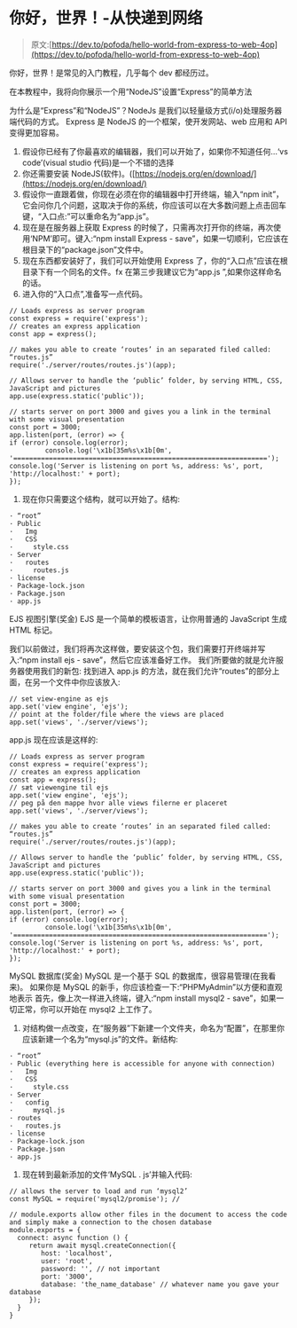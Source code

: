 # 你好，世界！-从快递到网络

> 原文:[https://dev.to/pofoda/hello-world-from-express-to-web-4op](https://dev.to/pofoda/hello-world-from-express-to-web-4op)

你好，世界！是常见的入门教程，几乎每个 dev 都经历过。

在本教程中，我将向你展示一个用“NodeJS”设置“Express”的简单方法

为什么是“Express”和“NodeJS”？NodeJs 是我们以轻量级方式(i/o)处理服务器端代码的方式。
Express 是 NodeJS 的一个框架，使开发网站、web 应用和 API 变得更加容易。

1.  假设你已经有了你最喜欢的编辑器，我们可以开始了，如果你不知道任何…‘vs code’(visual studio 代码)是一个不错的选择
2.  你还需要安装 NodeJS(软件)。([https://nodejs.org/en/download/](https://nodejs.org/en/download/)
3.  假设你一直跟着做，你现在必须在你的编辑器中打开终端，输入“npm init”，它会问你几个问题，这取决于你的系统，你应该可以在大多数问题上点击回车键，“入口点:”可以重命名为“app.js”。
4.  现在是在服务器上获取 Express 的时候了，只需再次打开你的终端，再次使用‘NPM’即可。键入:“npm install Express - save”，如果一切顺利，它应该在根目录下的“package.json”文件中。
5.  现在东西都安装好了，我们可以开始使用 Express 了，你的“入口点”应该在根目录下有一个同名的文件。fx 在第三步我建议它为“app.js ”,如果你这样命名的话。
6.  进入你的“入口点”,准备写一点代码。

```
// Loads express as server program
const express = require('express');
// creates an express application
const app = express();

// makes you able to create ‘routes’ in an separated filed called: “routes.js”
require('./server/routes/routes.js')(app);

// Allows server to handle the ‘public’ folder, by serving HTML, CSS, JavaScript and pictures
app.use(express.static('public'));

// starts server on port 3000 and gives you a link in the terminal with some visual presentation
const port = 3000;
app.listen(port, (error) => {
if (error) console.log(error);
         console.log('\x1b[35m%s\x1b[0m', '================================================================'); console.log('Server is listening on port %s, address: %s', port, 'http://localhost:' + port);
}); 
```

1.  现在你只需要这个结构，就可以开始了。结构:

```
· “root”
· Public
·   Img
·   CSS
·     style.css
· Server
·   routes
·     routes.js
· license
· Package-lock.json
· Package.json
· app.js 
```

EJS 视图引擎(奖金)
EJS 是一个简单的模板语言，让你用普通的 JavaScript 生成 HTML 标记。

我们以前做过，我们将再次这样做，要安装这个包，我们需要打开终端并写入:“npm install ejs - save”，然后它应该准备好工作。
我们所要做的就是允许服务器使用我们的新包:
找到进入 app.js 的方法，就在我们允许“routes”的部分上面，在另一个文件中你应该放入:

```
// set view-engine as ejs 
app.set('view engine', 'ejs');
// point at the folder/file where the views are placed
app.set('views', './server/views'); 
```

app.js 现在应该是这样的:

```
// Loads express as server program
const express = require('express');
// creates an express application
const app = express();
// sæt viewengine til ejs 
app.set('view engine', 'ejs');
// peg på den mappe hvor alle views filerne er placeret
app.set('views', './server/views');

// makes you able to create ‘routes’ in an separated filed called: “routes.js”
require('./server/routes/routes.js')(app);

// Allows server to handle the ‘public’ folder, by serving HTML, CSS, JavaScript and pictures
app.use(express.static('public'));

// starts server on port 3000 and gives you a link in the terminal with some visual presentation
const port = 3000;
app.listen(port, (error) => {
if (error) console.log(error);
         console.log('\x1b[35m%s\x1b[0m', '================================================================'); console.log('Server is listening on port %s, address: %s', port, 'http://localhost:' + port);
}); 
```

MySQL 数据库(奖金)
MySQL 是一个基于 SQL 的数据库，很容易管理(在我看来)。
如果你是 MySQL 的新手，你应该检查一下:“PHPMyAdmin”以方便和直观地表示
首先，像上次一样进入终端，键入:“npm install mysql2 - save”，如果一切正常，你可以开始在 mysql2 上工作了。

1.  对结构做一点改变，在“服务器”下新建一个文件夹，命名为“配置”，在那里你应该新建一个名为“mysql.js”的文件。新结构:

```
· “root”
· Public (everything here is accessible for anyone with connection)
·   Img
·   CSS
·     style.css
· Server
·   config
·     mysql.js
· routes
·   routes.js
· license
· Package-lock.json
· Package.json
· app.js 
```

1.  现在转到最新添加的文件‘MySQL . js’并输入代码:

```
// allows the server to load and run ‘mysql2’
const MySQL = require('mysql2/promise'); //

// module.exports allow other files in the document to access the code and simply make a connection to the chosen database
module.exports = {
  connect: async function () {
     return await mysql.createConnection({
        host: 'localhost',
        user: 'root',
        password: '', // not important
        port: '3000',
        database: 'the_name_database' // whatever name you gave your database
     });
  }
} 
```